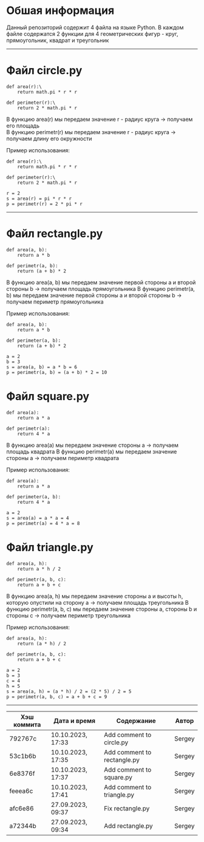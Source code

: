 # Обшая информация
Данный репозиторий содержит 4 файла на языке Python. В каждом файле содержатся 2 функции для 4 геометрических фигур - круг, прямоугольник, квадрат и треугольник

***
# Файл circle.py
```
def area(r):\
    return math.pi * r * r

def perimeter(r):\
    return 2 * math.pi * r  
```    
В функцию area(r) мы передаем значение r - радиус круга -> получаем его площадь  
В функцию perimetr(r) мы передаем значение r - радиус круга -> получаем длину его окружности

Пример использования:
```
def area(r):\
    return math.pi * r * r

def perimeter(r):\
    return 2 * math.pi * r

r = 2
s = area(r) = pi * r * r
p = perimetr(r) = 2 * pi * r
```
***
# Файл rectangle.py
```
def area(a, b):
    return a * b

def perimetr(a, b):
    return (a + b) * 2
```    
В функцию area(a, b) мы передаем значение первой стороны a и второй стороны b -> получаем площадь прямоугольника
В функцию perimetr(a, b) мы передаем значение первой стороны a и второй стороны b -> получаем периметр прямоугольника

Пример использования:
```
def area(a, b):
    return a * b

def perimeter(a, b):
    return (a + b) * 2

a = 2
b = 3
s = area(a, b) = a * b = 6
p = perimetr(a, b) = (a + b) * 2 = 10
```
# Файл square.py
```
def area(a):
    return a * a

def perimetr(a):
    return 4 * a
```    
В функцию area(a) мы передаем значение стороны a -> получаем площадь квадрата
В функцию perimetr(a) мы передаем значение стороны a -> получаем периметр квадрата

Пример использования:
```
def area(a):
    return a * a

def perimeter(a, b):
    return 4 * a

a = 2
s = area(a) = a * a = 4
p = perimetr(a) = 4 * a = 8
```
# Файл triangle.py
```
def area(a, h):
    return a * h / 2

def perimetr(a, b, c):
    return a + b + c
```    
В функцию area(a, h) мы передаем значение стороны a и высоты h, которую опустили на сторону a -> получаем площадь треугольника
В функцию perimetr(a, b, c) мы передаем значение стороны a, стороны b и стороны c -> получаем периметр треугольника

Пример использования:
```
def area(a, h):
    return (a * h) / 2

def perimetr(a, b, c):
    return a + b + c

a = 2
b = 3
c = 4
h = 5
s = area(a, h) = (a * h) / 2 = (2 * 5) / 2 = 5
p = perimetr(a, b, c) = a + b + c = 9
```

***
|Хэш коммита|Дата и время|Содержание|Автор|
|---|---|---|---|
|792767c|10.10.2023, 17:33|Add comment to circle.py|Sergey|
|53c1b6b|10.10.2023, 17:35|Add comment to rectangle.py|Sergey|
|6e8376f|10.10.2023, 17:37|Add comment to square.py|Sergey|
|feeea6c|10.10.2023, 17:41|Add comment to triangle.py|Sergey|
|afc6e86|27.09.2023, 09:37|Fix rectangle.py|Sergey|
|a72344b|27.09.2023, 09:34|Add rectangle.py|Sergey|
